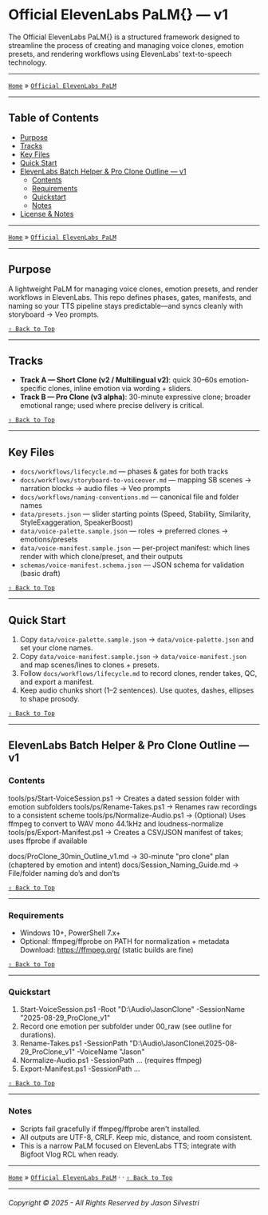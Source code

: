 # Official ElevenLabs PaLM\{\} — v1

The Official ElevenLabs PaLM\{\} is a structured framework designed to streamline the process of creating and managing voice clones, emotion presets, and rendering workflows using ElevenLabs' text-to-speech technology.

---

[`Home`](../README.md) » [`Official ElevenLabs PaLM`](./README.md) 

---

## Table of Contents

- [Purpose](#purpose)
- [Tracks](#tracks)
- [Key Files](#key-files)
- [Quick Start](#quick-start)
- [ElevenLabs Batch Helper & Pro Clone Outline — v1](#elevenlabs-batch-helper--pro-clone-outline--v1)
  - [Contents](#contents)
  - [Requirements](#requirements)
  - [Quickstart](#quickstart)
  - [Notes](#notes)
- [License & Notes](#license--notes)

---

[`Home`](./README.md) » [`Official ElevenLabs PaLM`](./README.md) 

---

## Purpose

A lightweight PaLM for managing voice clones, emotion presets, and render workflows in ElevenLabs.
This repo defines phases, gates, manifests, and naming so your TTS pipeline stays predictable—and syncs cleanly with storyboard → Veo prompts.

[`⇧ Back to Top`](#table-of-contents)

---

## Tracks

- **Track A — Short Clone (v2 / Multilingual v2)**: quick 30–60s emotion-specific clones, inline emotion via wording + sliders.
- **Track B — Pro Clone (v3 alpha)**: 30-minute expressive clone; broader emotional range; used where precise delivery is critical.

[`⇧ Back to Top`](#table-of-contents)

---

## Key Files

- `docs/workflows/lifecycle.md` — phases & gates for both tracks
- `docs/workflows/storyboard-to-voiceover.md` — mapping SB scenes → narration blocks → audio files → Veo prompts
- `docs/workflows/naming-conventions.md` — canonical file and folder names
- `data/presets.json` — slider starting points (Speed, Stability, Similarity, StyleExaggeration, SpeakerBoost)
- `data/voice-palette.sample.json` — roles → preferred clones → emotions/presets
- `data/voice-manifest.sample.json` — per-project manifest: which lines render with which clone/preset, and their outputs
- `schemas/voice-manifest.schema.json` — JSON schema for validation (basic draft)

[`⇧ Back to Top`](#table-of-contents)

---

## Quick Start

1. Copy `data/voice-palette.sample.json` → `data/voice-palette.json` and set your clone names.
2. Copy `data/voice-manifest.sample.json` → `data/voice-manifest.json` and map scenes/lines to clones + presets.
3. Follow `docs/workflows/lifecycle.md` to record clones, render takes, QC, and export a manifest.
4. Keep audio chunks short (1–2 sentences). Use quotes, dashes, ellipses to shape prosody.

[`⇧ Back to Top`](#table-of-contents)

---

## ElevenLabs Batch Helper & Pro Clone Outline — v1

### Contents

tools/ps/Start-VoiceSession.ps1   → Creates a dated session folder with emotion subfolders
tools/ps/Rename-Takes.ps1         → Renames raw recordings to a consistent scheme
tools/ps/Normalize-Audio.ps1      → (Optional) Uses ffmpeg to convert to WAV mono 44.1kHz and loudness-normalize
tools/ps/Export-Manifest.ps1      → Creates a CSV/JSON manifest of takes; uses ffprobe if available

docs/ProClone_30min_Outline_v1.md → 30-minute "pro clone" plan (chaptered by emotion and intent)
docs/Session_Naming_Guide.md      → File/folder naming do’s and don’ts

[`⇧ Back to Top`](#table-of-contents)

---

### Requirements

- Windows 10+, PowerShell 7.x+
- Optional: ffmpeg/ffprobe on PATH for normalization + metadata
  Download: https://ffmpeg.org/ (static builds are fine)
  
[`⇧ Back to Top`](#table-of-contents)

---  

### Quickstart

1) Start-VoiceSession.ps1 -Root "D:\Audio\JasonClone" -SessionName "2025-08-29_ProClone_v1"
2) Record one emotion per subfolder under 00_raw (see outline for durations).
3) Rename-Takes.ps1 -SessionPath "D:\Audio\JasonClone\2025-08-29_ProClone_v1" -VoiceName "Jason"
4) Normalize-Audio.ps1 -SessionPath ... (requires ffmpeg)
5) Export-Manifest.ps1 -SessionPath ...

[`⇧ Back to Top`](#table-of-contents)

---
 
### Notes

- Scripts fail gracefully if ffmpeg/ffprobe aren't installed.
- All outputs are UTF-8, CRLF. Keep mic, distance, and room consistent.
- This is a narrow PaLM focused on ElevenLabs TTS; integrate with Bigfoot Vlog RCL when ready.

---


[`Home`](../README.md) » [`Official ElevenLabs PaLM`](./README.md) · · [`⇧ Back to Top`](#table-of-contents)

---

###### Copyright © 2025 - All Rights Reserved by Jason Silvestri
